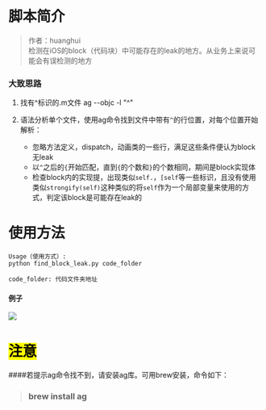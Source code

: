 # 脚本简介

> 作者：huanghui  
> 检测在iOS的block（代码块）中可能存在的leak的地方。从业务上来说可能会有误检测的地方

### 大致思路

1. 找有^标识的.m文件
	ag --objc -l "\^"
2. 语法分析单个文件，使用ag命令找到文件中带有`^`的行位置，对每个位置开始解析：

	- 忽略方法定义，dispatch，动画类的一些行，满足这些条件便认为block无leak
	- 以`^`之后的`{`开始匹配，直到`{`的个数和`}`的个数相同，期间是block实现体
	- 检查block内的实现提，出现类似`self.`，`[self`等一些标识，且没有使用类似`strongify(self)`这种类似的将`self`作为一个局部变量来使用的方式，判定该block是可能存在leak的

# 使用方法

~~~shell
Usage（使用方式）: 
python find_block_leak.py code_folder

code_folder: 代码文件夹地址
~~~

#### 例子

![](http://i.niupic.com/images/2017/09/14/oxTupi.png)

# <mark>注意</mark>

####若提示ag命令找不到，请安装ag库。可用brew安装，命令如下：

> ### brew install ag
